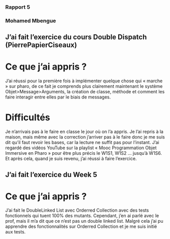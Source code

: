 ### Rapport 5
### Mohamed Mbengue
## J’ai fait l’exercice du cours Double Dispatch (PierrePapierCiseaux)
# Ce que j’ai appris ?
J’ai réussi pour la première fois à implémenter quelque chose qui « marche » sur pharo, de ce fait je comprends plus clairement maintenant le système Objet>Message>Arguments, la création de classe, méthode et comment les faire interagir entre elles par le biais de messages.
# Difficultés
Je n’arrivais pas à le faire en classe le jour où on l’a appris. Je l’ai repris à la maison, mais même avec la correction j’arriver pas à le faire donc je me suis dit qu’il faut revoir les bases, car la lecture ne suffit pas pour l’instant. J’ai regardé des vidéos YouTube sur la playlist « Mooc Programmation Objet Immersive en Pharo » pour être plus précis le W1S1, W1S2 … jusqu’à W1S6.
Et après cela, quand je suis revenu, j’ai réussi à faire l’exercice.

## J’ai fait l’exercice du Week 5
# Ce que j’ai appris ?
J’ai fait le DoubleLinked List avec Orderred Collection avec des tests fonctionnels qui tuent 100% des mutants. Cependant, j’en ai parlé avec le prof, mais il m’a dit que ce n’est pas un double linked list. 
Malgré cela j’ai pu apprendre des fonctionnalités sur Orderred Collection et je me suis initié aux tests.